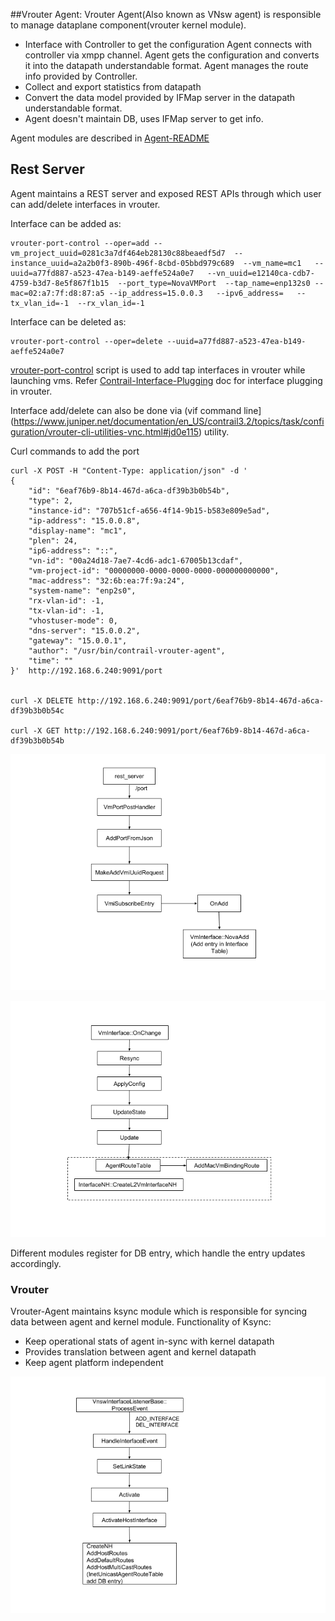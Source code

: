 ##Vrouter Agent:
Vrouter Agent(Also known as VNsw agent) is responsible to manage dataplane component(vrouter kernel module).
- Interface with Controller to get the configuration
  Agent connects with controller via xmpp channel. Agent gets the configuration and converts it into the datapath understandable format.
  Agent manages the route info provided by Controller.
- Collect and export statistics from datapath
- Convert the data model provided by IFMap server in the datapath understandable format.
- Agent doesn't maintain DB, uses IFMap server to get info.

Agent modules are described in [Agent-README](https://github.com/Juniper/contrail-controller/blob/master/src/vnsw/agent/README)

## Rest Server
Agent maintains a REST server and exposed REST APIs through which user can add/delete interfaces in vrouter.

Interface can be added as:

```
vrouter-port-control --oper=add --vm_project_uuid=0281c3a7df464eb28130c88beaedf5d7  --instance_uuid=a2a2b0f3-890b-496f-8cbd-05bbd979c689  --vm_name=mc1   --uuid=a77fd887-a523-47ea-b149-aeffe524a0e7   --vn_uuid=e12140ca-cdb7-4759-b3d7-8e5f867f1b15  --port_type=NovaVMPort  --tap_name=enp132s0 --mac=02:a7:7f:d8:87:a5 --ip_address=15.0.0.3   --ipv6_address=   --tx_vlan_id=-1  --rx_vlan_id=-1
```

Interface can be deleted as:
```
vrouter-port-control --oper=delete --uuid=a77fd887-a523-47ea-b149-aeffe524a0e7
```

[vrouter-port-control](https://github.com/Juniper/contrail-controller/blob/master/src/vnsw/agent/port_ipc/vrouter-port-control) script is used to add tap interfaces in vrouter while launching vms. Refer [Contrail-Interface-Plugging](https://github.com/ashutosh-mishra/Notes/blob/master/Contrail-Interface-Plugging.md) doc for interface plugging in vrouter.


Interface add/delete can also be done via (vif command line](https://www.juniper.net/documentation/en_US/contrail3.2/topics/task/configuration/vrouter-cli-utilities-vnc.html#jd0e115) utility.

Curl commands to add the port
```
curl -X POST -H "Content-Type: application/json" -d '
{
    "id": "6eaf76b9-8b14-467d-a6ca-df39b3b0b54b",
    "type": 2,
    "instance-id": "707b51cf-a656-4f14-9b15-b583e809e5ad",
    "ip-address": "15.0.0.8",
    "display-name": "mc1",
    "plen": 24,
    "ip6-address": "::",
    "vn-id": "00a24d18-7ae7-4cd6-adc1-67005b13cdaf",
    "vm-project-id": "00000000-0000-0000-0000-000000000000",
    "mac-address": "32:6b:ea:7f:9a:24",
    "system-name": "enp2s0",
    "rx-vlan-id": -1,
    "tx-vlan-id": -1,
    "vhostuser-mode": 0,
    "dns-server": "15.0.0.2",
    "gateway": "15.0.0.1",
    "author": "/usr/bin/contrail-vrouter-agent",
    "time": ""
}'  http://192.168.6.240:9091/port


curl -X DELETE http://192.168.6.240:9091/port/6eaf76b9-8b14-467d-a6ca-df39b3b0b54c

curl -X GET http://192.168.6.240:9091/port/6eaf76b9-8b14-467d-a6ca-df39b3b0b54b

```



![port-add-rest-handler](/images/port-add-rest-handler.png)

![interface-on-change](/images/interface-on-change.png)



Different modules register for DB entry, which handle the entry updates accordingly.


### Vrouter

Vrouter-Agent maintains ksync module which is responsible for syncing data between agent and kernel module.
Functionality of Ksync:
- Keep operational stats of agent in-sync with kernel datapath
- Provides translation between agent and kernel datapath
- Keep agent platform independent



![process-event](/images/process-event.png)






